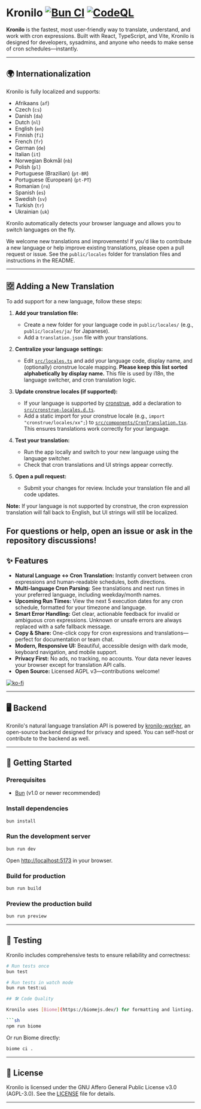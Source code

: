 # Kronilo [![Bun CI](https://github.com/mooship/kronilo/actions/workflows/bun.yml/badge.svg)](https://github.com/mooship/kronilo/actions/workflows/bun.yml) [![CodeQL](https://github.com/mooship/kronilo/actions/workflows/github-code-scanning/codeql/badge.svg)](https://github.com/mooship/kronilo/actions/workflows/github-code-scanning/codeql)

**Kronilo** is the fastest, most user-friendly way to translate, understand, and work with cron expressions. Built with React, TypeScript, and Vite, Kronilo is designed for developers, sysadmins, and anyone who needs to make sense of cron schedules—instantly.

---

## 🌍 Internationalization


Kronilo is fully localized and supports:

 - Afrikaans (`af`)
 - Czech (`cs`)
 - Danish (`da`)
 - Dutch (`nl`)
 - English (`en`)
 - Finnish (`fi`)
 - French (`fr`)
 - German (`de`)
 - Italian (`it`)
 - Norwegian Bokmål (`nb`)
 - Polish (`pl`)
 - Portuguese (Brazilian) (`pt-BR`)
 - Portuguese (European) (`pt-PT`)
 - Romanian (`ro`)
 - Spanish (`es`)
 - Swedish (`sv`)
 - Turkish (`tr`)
 - Ukrainian (`uk`)

Kronilo automatically detects your browser language and allows you to switch languages on the fly.

We welcome new translations and improvements! If you'd like to contribute a new language or help improve existing translations, please open a pull request or issue. See the `public/locales` folder for translation files and instructions in the README.

---

## 🈳 Adding a New Translation

To add support for a new language, follow these steps:

1. **Add your translation file:**
   - Create a new folder for your language code in `public/locales/` (e.g., `public/locales/ja/` for Japanese).
   - Add a `translation.json` file with your translations.

2. **Centralize your language settings:**
   - Edit [`src/locales.ts`](src/locales.ts) and add your language code, display name, and (optionally) cronstrue locale mapping. **Please keep this list sorted alphabetically by display name.** This file is used by i18n, the language switcher, and cron translation logic.

3. **Update cronstrue locales (if supported):**
   - If your language is supported by [cronstrue](https://github.com/bradymholt/cronstrue), add a declaration to [`src/cronstrue-locales.d.ts`](src/cronstrue-locales.d.ts).
   - Add a static import for your cronstrue locale (e.g., `import "cronstrue/locales/xx";`) to [`src/components/CronTranslation.tsx`](src/components/CronTranslation.tsx). This ensures translations work correctly for your language.

4. **Test your translation:**
   - Run the app locally and switch to your new language using the language switcher.
   - Check that cron translations and UI strings appear correctly.

5. **Open a pull request:**
   - Submit your changes for review. Include your translation file and all code updates.

**Note:** If your language is not supported by cronstrue, the cron expression translation will fall back to English, but UI strings will still be localized.

For questions or help, open an issue or ask in the repository discussions!
---

## ✨ Features

- **Natural Language ↔ Cron Translation:** Instantly convert between cron expressions and human-readable schedules, both directions.
- **Multi-language Cron Parsing:** See translations and next run times in your preferred language, including weekday/month names.
- **Upcoming Run Times:** View the next 5 execution dates for any cron schedule, formatted for your timezone and language.
- **Smart Error Handling:** Get clear, actionable feedback for invalid or ambiguous cron expressions. Unknown or unsafe errors are always replaced with a safe fallback message.
- **Copy & Share:** One-click copy for cron expressions and translations—perfect for documentation or team chat.
- **Modern, Responsive UI:** Beautiful, accessible design with dark mode, keyboard navigation, and mobile support.
- **Privacy First:** No ads, no tracking, no accounts. Your data never leaves your browser except for translation API calls.
- **Open Source:** Licensed AGPL v3—contributions welcome!

[![ko-fi](https://ko-fi.com/img/githubbutton_sm.svg)](https://ko-fi.com/T6T31HRCAR)

---

## 🖥️ Backend

Kronilo's natural language translation API is powered by [kronilo-worker](https://github.com/mooship/kronilo-worker), an open-source backend designed for privacy and speed. You can self-host or contribute to the backend as well.

---

## 🚀 Getting Started

### Prerequisites

- [Bun](https://bun.sh/) (v1.0 or newer recommended)

### Install dependencies

```sh
bun install
```

### Run the development server

```sh
bun run dev
```

Open [http://localhost:5173](http://localhost:5173) in your browser.

### Build for production

```sh
bun run build
```

### Preview the production build

```sh
bun run preview
```

---

## 🧪 Testing


Kronilo includes comprehensive tests to ensure reliability and correctness:

```sh
# Run tests once
bun test

# Run tests in watch mode
bun run test:ui

## 🛠️ Code Quality

Kronilo uses [Biome](https://biomejs.dev/) for formatting and linting. To check code quality:

```sh
npm run biome
```

Or run Biome directly:

```sh
biome ci .
```

---

## 📄 License

Kronilo is licensed under the GNU Affero General Public License v3.0 (AGPL-3.0). See the [LICENSE](LICENSE) file for details.

---
